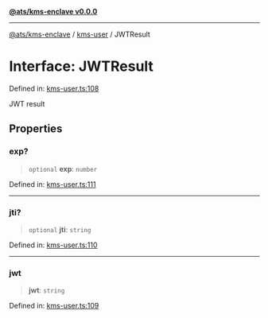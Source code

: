[**@ats/kms-enclave v0.0.0**](../../README.md)

***

[@ats/kms-enclave](../../README.md) / [kms-user](../README.md) / JWTResult

# Interface: JWTResult

Defined in: [kms-user.ts:108](https://github.com/your-org/ats-kms/blob/main/src/v2/kms-user.ts#L108)

JWT result

## Properties

### exp?

> `optional` **exp**: `number`

Defined in: [kms-user.ts:111](https://github.com/your-org/ats-kms/blob/main/src/v2/kms-user.ts#L111)

***

### jti?

> `optional` **jti**: `string`

Defined in: [kms-user.ts:110](https://github.com/your-org/ats-kms/blob/main/src/v2/kms-user.ts#L110)

***

### jwt

> **jwt**: `string`

Defined in: [kms-user.ts:109](https://github.com/your-org/ats-kms/blob/main/src/v2/kms-user.ts#L109)
